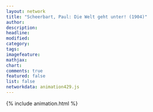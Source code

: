 ```yaml
---
layout: network
title: "Scheerbart, Paul: Die Welt geht unter! (1904)"
author:
description:
headline:
modified:
category:
tags:
imagefeature: 
mathjax: 
chart: 
comments: true
featured: false
list: false
networkdata: animation429.js
---
```

{% include animation.html %}
